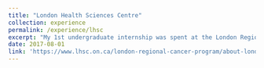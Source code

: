 ```yaml
---
title: "London Health Sciences Centre"
collection: experience
permalink: /experience/lhsc
excerpt: "My 1st undergraduate internship was spent at the London Regional Cancer Program (LCRP) at the London Health Sciences Centre (LHSC). During this term, I spent time calibrating and operating electron beam radiation therapy machines. Some of my time was spent irradiating radio-chromic gels using these machines and then analyzing images of these gels using MATLAB to get dosage measurements. I spent the rest of my time writing Python scripts to automate and streamline the creation of radiation treatment plans in the cancer centre's treatment planning software. I also utilized Windows Presentation Foundation (WPF) and XAML to create and integrate custom GUIs into the Python scripts. This was my first exposure to writing software outside of course material, and I learned a lot about creating GUIs and working with new APIs."
date: 2017-08-01
link: 'https://www.lhsc.on.ca/london-regional-cancer-program/about-london-regional-cancer-program'
---
```

